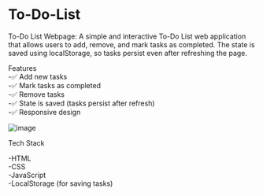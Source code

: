 # To-Do-List
To-Do List Webpage: A simple and interactive To-Do List web application that allows users to add, remove, and mark tasks as completed. The state is saved using localStorage, so tasks persist even after refreshing the page.


Features<br>
-✅ Add new tasks<br>
-✅ Mark tasks as completed<br>
-✅ Remove tasks<br>
-✅ State is saved (tasks persist after refresh)<br>
-✅ Responsive design<br>







![image](https://github.com/user-attachments/assets/0cbd3b9b-d8ff-471c-9b93-73f4c657d817)
<br>

Tech Stack<br>

-HTML<br>
-CSS<br>
-JavaScript<br>
-LocalStorage (for saving tasks)<br>






